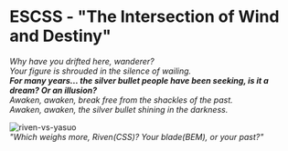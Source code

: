# ESCSS - "The Intersection of Wind and Destiny"
*Why have you drifted here, wanderer?*  
*Your figure is shrouded in the silence of wailing.*  
***For many years... the silver bullet people have been seeking, is it a dream? Or an illusion?***  
*Awaken, awaken, break free from the shackles of the past.*  
*Awaken, awaken, the silver bullet shining in the darkness.*  

![riven-vs-yasuo](./img/riven-vs-yasuo.png)  
*"Which weighs more, Riven(CSS)? Your blade(BEM), or your past?"*
